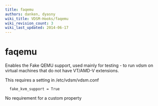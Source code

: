 ```yaml
---
title: faqemu
authors: danken, dyasny
wiki_title: VDSM-Hooks/faqemu
wiki_revision_count: 3
wiki_last_updated: 2014-06-17
---
```


# faqemu

Enables the Fake QEMU support, used mainly for testing - to run vdsm on virtual machines that do not have VT/AMD-V extensions.

This requires a setting in /etc/vdsm/vdsm.conf

      fake_kvm_support = True

No requirement for a custom property
